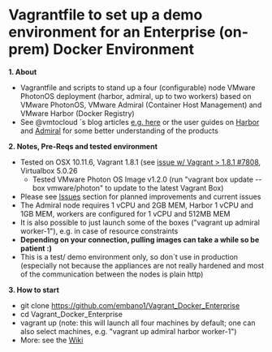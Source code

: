 # Vagrantfile to set up a demo environment for an Enterprise (on-prem) Docker Environment

**1. About**
  * Vagrantfile and scripts to stand up a four (configurable) node VMware PhotonOS deployment (harbor, admiral, up to two workers) based on VMware PhotonOS, VMware Admiral (Container Host Management) and VMware Harbor (Docker Registry)
  * See @vmtocloud ´s blog articles [e.g. here](http://www.vmtocloud.com/how-to-use-vmware-admiral-container-service-with-harbor-registry/) or the user guides on [Harbor](https://github.com/vmware/harbor/blob/master/docs/user_guide.md) and [Admiral](https://github.com/vmware/admiral#getting-started) for some better understanding of the products

**2. Notes, Pre-Reqs and tested environment**
  * Tested on OSX 10.11.6, Vagrant 1.8.1 (see [issue w/ Vagrant > 1.8.1 #7808](https://github.com/mitchellh/vagrant/issues/7808), Virtualbox 5.0.26
    * Tested VMware Photon OS Image v1.2.0 (run "vagrant box update --box vmware/photon" to update to the latest Vagrant Box)
  * Please see [Issues](https://github.com/embano1/Vagrant_Docker_Enterprise/issues) section for planned improvements and current issues
  * The Admiral node requires 1 vCPU and 2GB MEM, Harbor 1 vCPU and 1GB MEM, workers are configured for 1 vCPU and 512MB MEM
  * It is also possible to just launch some of the boxes ("vagrant up admiral worker-1"), e.g. in case of resource constraints
  * **Depending on your connection, pulling images can take a while so be patient :)**
  * This is a test/ demo environment only, so don´t use in production (especially not because the appliances are not really hardened and most of the communication between the nodes is plain http)
  
**3. How to start**
  * git clone https://github.com/embano1/Vagrant_Docker_Enterprise
  * cd Vagrant_Docker_Enterprise
  * vagrant up (note: this will launch all four machines by default; one can also select machines, e.g. "vagrant up admiral harbor worker-1")
  * More: see the [Wiki](https://github.com/embano1/Vagrant_Docker_Enterprise/wiki)


